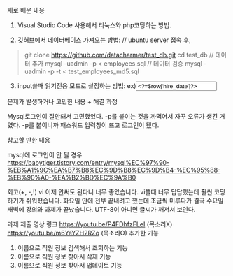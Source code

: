 새로 배운 내용 

1. Visual Studio Code 사용해서 리눅스와 php코딩하는 방법.

2. 깃허브에서 데이터베이스 가져오는 방법:
// ubuntu server 접속 후,
> git clone https://github.com/datacharmer/test_db.git
> cd test_db
// 데이터 추가
> mysql -uadmin -p < employees.sql
// 데이터 검증
> mysql -uadmin -p -t < test_employees_md5.sql
3. input쓸때 읽기전용 모드로 설정하는 방법:
ex)<input type="text" name="hire_date" value="<?=$row['hire_date']?>" placeholder="hire_date" readonly> 

문제가 발생하거나 고민한 내용 + 해결  과정 

Mysql로그인이 잘안돼서 고민했었다.
-p를 붙이는 것을 까먹어서 자꾸 오류가 생긴 거 였다.
-p를 붙이니까 패스워드 입력창이 뜨고 로그인이 됐다.

참고할 만한 내용 

mysql에 로그인이 안 될 경우
https://babytiger.tistory.com/entry/mysql%EC%97%90-%EB%A1%9C%EA%B7%B8%EC%9D%B8%EC%9D%B4-%EC%95%88-%EB%90%A0-%EA%B2%BD%EC%9A%B0

회고(+, -,!)
vi 이제 안써도 된다니 너무 좋았습니다. vi쓸때 너무 답답했는데 훨씬 코딩하기가 쉬워졌습니다.
화요일 안에 전부 끝내려고 했는데 조금씩 미루다가 결국 수요일 새벽에 강의와 과제가 끝났습니다.
UTF-8이 아니면 글씨가 깨져서 보인다.


과제 제출 영상 링크
https://youtu.be/P4FDhfzFLeI (목소리X)
https://youtu.be/m6YeYZH2RZo (목소리O)
추가한 기능
1. 이름으로 직원 정보 검색해서 조회하는 기능
2. 이름으로 직원 정보 찾아서 삭제 기능
3. 이름으로 직원 정보 찾아서 업데이트 기능
